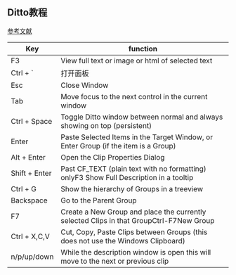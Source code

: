 ## Ditto教程

[参考文献](https://sourceforge.net/p/ditto-cp/wiki/Getting%20Started//)

|Key|function|
| -------- | -------- |
|F3	|View full text or image or html of selected text|
| Ctrl + ` | 打开面板 |
|Esc	|Close Window|
|Tab	|Move focus to the next control in the current window|
|Ctrl + Space	|Toggle Ditto window between normal and always showing on top (persistent)|
|Enter	|Paste Selected Items in the Target Window, or Enter Group (if the item is a Group)|
|Alt + Enter	|Open the Clip Properties Dialog|
|Shift + Enter	|Past CF_TEXT (plain text with no formatting) onlyF3	Show Full Description in a tooltip|
|Ctrl + G	|Show the hierarchy of Groups in a treeview|
|Backspace	|Go to the Parent Group|
|F7	|Create a New Group and place the currently selected Clips in that GroupCtrl-F7New Group|
|Ctrl + X,C,V	|Cut, Copy, Paste Clips between Groups (this does not use the Windows Clipboard)|
|n/p/up/down	|While the description window is open this will move to the next or previous clip |


